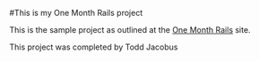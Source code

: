 #This is my One Month Rails project

This is the sample project as outlined at the [One Month Rails](http://onemonthrails.com) site.

This project was completed by Todd Jacobus